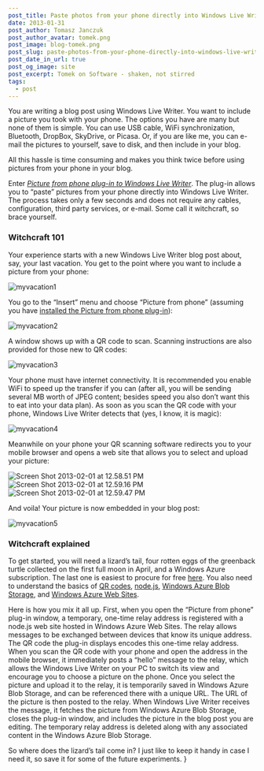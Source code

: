 ```yaml
---
post_title: Paste photos from your phone directly into Windows Live Writer
date: 2013-01-31
post_author: Tomasz Janczuk
post_author_avatar: tomek.png
post_image: blog-tomek.png
post_slug: paste-photos-from-your-phone-directly-into-windows-live-writer
post_date_in_url: true
post_og_image: site
post_excerpt: Tomek on Software - shaken, not stirred
tags:
  - post
---
```





You are writing a blog post using Windows Live Writer. You want to include a picture you took with your phone. The options you have are many but none of them is simple. You can use USB cable, WiFi synchronization, Bluetooth, DropBox, SkyDrive, or Picasa. Or, if you are like me, you can e-mail the pictures to yourself, save to disk, and then include in your blog.   

All this hassle is time consuming and makes you think twice before using pictures from your phone in your blog.   

Enter *[Picture from phone plug-in to Windows Live Writer](http://plugins.live.com/writer/detail/picture-from-phone)*. The plug-in allows you to “paste” pictures from your phone directly into Windows Live Writer. The process takes only a few seconds and does not require any cables, configuration, third party services, or e-mail. Some call it witchcraft, so brace yourself.     

### Witchcraft 101  

Your experience starts with a new Windows Live Writer blog post about, say, your last vacation. You get to the point where you want to include a picture from your phone:  

 ![myvacation1](http://lh4.ggpht.com/-JF__3x29CSA/UQxhDjYxuJI/AAAAAAAADXY/Gp8qks3Xcpo/myvacation1_thumb%25255B2%25255D.png?imgmax=800)   

You go to the “Insert” menu and choose “Picture from phone” (assuming you have [installed the Picture from phone plug-in](http://plugins.live.com/writer/detail/picture-from-phone)):  

 ![myvacation2](http://lh4.ggpht.com/-AaBEhkCns8I/UQxhFwWYFAI/AAAAAAAADXo/OtxCvSfIJss/myvacation2_thumb%25255B1%25255D.png?imgmax=800)   

A window shows up with a QR code to scan. Scanning instructions are also provided for those new to QR codes:  

 ![myvacation3](http://lh6.ggpht.com/-rdgDRgkgi2w/UQxhIG8FIqI/AAAAAAAADX4/TEgY5pvOvZQ/myvacation3_thumb%25255B1%25255D.png?imgmax=800)   

Your phone must have internet connectivity. It is recommended you enable WiFi to speed up the transfer if you can (after all, you will be sending several MB worth of JPEG content; besides speed you also don’t want this to eat into your data plan). As soon as you scan the QR code with your phone, Windows Live Writer detects that (yes, I know, it is magic):  

 ![myvacation4](http://lh3.ggpht.com/-dlrW3cLBT84/UQxhJ69rFyI/AAAAAAAADYI/my2LlnCgOYY/myvacation4_thumb%25255B1%25255D.png?imgmax=800)   

Meanwhile on your phone your QR scanning software redirects you to your mobile browser and opens a web site that allows you to select and upload your picture:  

 ![Screen Shot 2013-02-01 at 12.58.51 PM](http://lh6.ggpht.com/-7IA3St1eZT0/UQxhMnDjAMI/AAAAAAAADYY/R1UqsKyJGMw/Screen%252520Shot%2525202013-02-01%252520at%25252012.58.51%252520PM_thumb%25255B2%25255D.png?imgmax=800)  ![Screen Shot 2013-02-01 at 12.59.16 PM](http://lh5.ggpht.com/-qNxlltljE9g/UQxhO7ap6_I/AAAAAAAADYo/988zm-iKIK0/Screen%252520Shot%2525202013-02-01%252520at%25252012.59.16%252520PM_thumb%25255B2%25255D.png?imgmax=800)  ![Screen Shot 2013-02-01 at 12.59.47 PM](http://lh5.ggpht.com/-YfBUqK3nc00/UQxhQhoC8EI/AAAAAAAADY4/vIdeLBcTbks/Screen%252520Shot%2525202013-02-01%252520at%25252012.59.47%252520PM_thumb%25255B1%25255D.png?imgmax=800)   

  

  

  

And voila! Your picture is now embedded in your blog post:  

 ![myvacation5](http://lh5.ggpht.com/-wVYzk7_dyRc/UQxhSm8-PJI/AAAAAAAADZI/Cqjz34NC7hE/myvacation5_thumb%25255B1%25255D.png?imgmax=800)   

### Witchcraft explained  

To get started, you will need a lizard’s tail, four rotten eggs of the greenback turtle collected on the first full moon in April, and a Windows Azure subscription. The last one is easiest to procure for free [here](http://www.windowsazure.com/en-us/). You also need to understand the basics of [QR codes](http://en.wikipedia.org/wiki/QR_code), [node.js](http://nodejs.org/), [Windows Azure Blob Storage](http://msdn.microsoft.com/en-us/library/windowsazure/dd135733.aspx), and [Windows Azure Web Sites](http://www.windowsazure.com/en-us/develop/nodejs/).   

Here is how you mix it all up. First, when you open the “Picture from phone” plug-in window, a temporary, one-time relay address is registered with a node.js web site hosted in Windows Azure Web Sites. The relay allows messages to be exchanged between devices that know its unique address. The QR code the plug-in displays encodes this one-time relay address. When you scan the QR code with your phone and open the address in the mobile browser, it immediately posts a “hello” message to the relay, which allows the Windows Live Writer on your PC to switch its view and encourage you to choose a picture on the phone. Once you select the picture and upload it to the relay, it is temporarily saved in Windows Azure Blob Storage, and can be referenced there with a unique URL. The URL of the picture is then posted to the relay. When Windows Live Writer receives the message, it fetches the picture from Windows Azure Blob Storage, closes the plug-in window, and includes the picture in the blog post you are editing. The temporary relay address is deleted along with any associated content in the Windows Azure Blob Storage.   

So where does the lizard’s tail come in? I just like to keep it handy in case I need it, so save it for some of the future experiments.   }